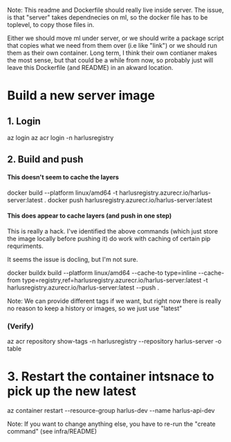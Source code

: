 Note: This readme and Dockerfile should really live inside server. The issue, is that "server" takes dependnecies on ml, so the docker file has to be toplevel, to copy those files in.

Either we should move ml under server, or we should write a package script that copies what we need from them over (i.e like "link") or we should run them as their own container. Long term, I think their own contianer makes the most sense, but that could be a while from now, so probably just will leave this Dockerfile (and README) in an akward location.

# Build a new server image

## 1. Login

az login
az acr login -n harlusregistry

## 2. Build and push

#### This doesn't seem to cache the layers

docker build --platform linux/amd64 -t harlusregistry.azurecr.io/harlus-server:latest .
docker push harlusregistry.azurecr.io/harlus-server:latest

#### This does appear to cache layers (and push in one step)

This is really a hack. I've identified the above commands (which just store the image locally before pushing it) do work with caching of certain pip requriments.

It seems the issue is docling, but I'm not sure.

docker buildx build --platform linux/amd64 --cache-to type=inline --cache-from type=registry,ref=harlusregistry.azurecr.io/harlus-server:latest -t harlusregistry.azurecr.io/harlus-server:latest --push .

Note: We can provide different tags if we want, but right now there is really no reason to keep a history or images, so we just use "latest"

### (Verify)

az acr repository show-tags -n harlusregistry --repository harlus-server -o table

# 3. Restart the container intsnace to pick up the new latest

az container restart --resource-group harlus-dev --name harlus-api-dev

Note: If you want to change anything else, you have to re-run the "create command" (see infra/README)
